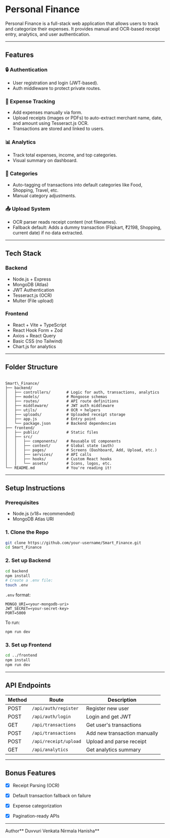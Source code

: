 # Personal Finance 

Personal Finance is a full-stack web application that allows users to track and categorize their expenses. It provides manual and OCR-based receipt entry, analytics, and user authentication.

---

## Features

### 🔒 Authentication
- User registration and login (JWT-based).
- Auth middleware to protect private routes.

### 💸 Expense Tracking
- Add expenses manually via form.
- Upload receipts (images or PDFs) to auto-extract merchant name, date, and amount using Tesseract.js OCR.
- Transactions are stored and linked to users.

### 📊 Analytics
- Track total expenses, income, and top categories.
- Visual summary on dashboard.

### 📂 Categories
- Auto-tagging of transactions into default categories like Food, Shopping, Travel, etc.
- Manual category adjustments.

### 📤 Upload System
- OCR parser reads receipt content (not filenames).
- Fallback default: Adds a dummy transaction (Flipkart, ₹2198, Shopping, current date) if no data extracted.

---

## Tech Stack

### Backend
- Node.js + Express
- MongoDB (Atlas)
- JWT Authentication
- Tesseract.js (OCR)
- Multer (File upload)

### Frontend
- React + Vite + TypeScript
- React Hook Form + Zod
- Axios + React Query
- Basic CSS (no Tailwind)
- Chart.js for analytics

---

## Folder Structure

```

Smart\_Finance/
├── backend/
│   ├── controllers/       # Logic for auth, transactions, analytics
│   ├── models/            # Mongoose schemas
│   ├── routes/            # API route definitions
│   ├── middleware/        # JWT auth middleware
│   ├── utils/             # OCR + helpers
│   ├── uploads/           # Uploaded receipt storage
│   ├── app.js             # Entry point
│   └── package.json       # Backend dependencies
├── frontend/
│   ├── public/            # Static files
│   ├── src/
│   │   ├── components/    # Reusable UI components
│   │   ├── context/       # Global state (auth)
│   │   ├── pages/         # Screens (Dashboard, Add, Upload, etc.)
│   │   ├── services/      # API calls
│   │   ├── hooks/         # Custom React hooks
│   │   └── assets/        # Icons, logos, etc.
└── README.md              # You're reading it!

````

---

## Setup Instructions

### Prerequisites
- Node.js (v18+ recommended)
- MongoDB Atlas URI

### 1. Clone the Repo
```bash
git clone https://github.com/your-username/Smart_Finance.git
cd Smart_Finance
````

### 2. Set up Backend

```bash
cd backend
npm install
# Create a .env file:
touch .env
```

`.env` format:

```
MONGO_URI=<your-mongodb-uri>
JWT_SECRET=<your-secret-key>
PORT=5000
```

To run:

```bash
npm run dev
```

### 3. Set up Frontend

```bash
cd ../frontend
npm install
npm run dev
```

---

## API Endpoints

| Method | Route                 | Description                  |
| ------ | --------------------- | ---------------------------- |
| POST   | `/api/auth/register`  | Register new user            |
| POST   | `/api/auth/login`     | Login and get JWT            |
| GET    | `/api/transactions`   | Get user's transactions      |
| POST   | `/api/transactions`   | Add new transaction manually |
| POST   | `/api/receipt/upload` | Upload and parse receipt     |
| GET    | `/api/analytics`      | Get analytics summary        |

---

## Bonus Features

* [x] Receipt Parsing (OCR)
* [x] Default transaction fallback on failure
* [x] Expense categorization
* [x] Pagination-ready APIs


---

Author**
Duvvuri Venkata Nirmala Hanisha**


